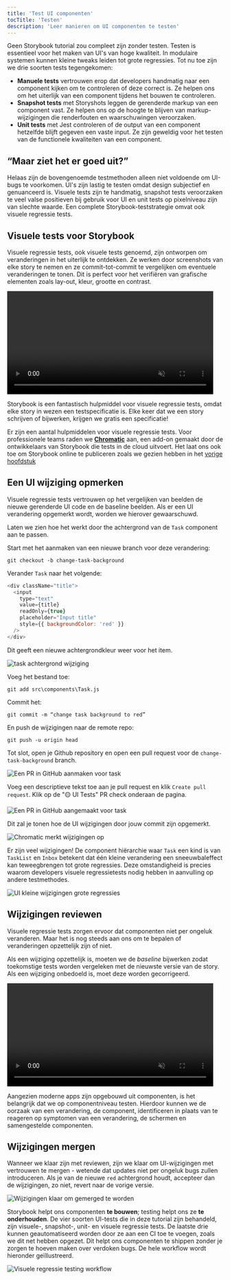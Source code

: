 ```yaml
---
title: 'Test UI componenten'
tocTitle: 'Testen'
description: 'Leer manieren om UI componenten te testen'
---
```


Geen Storybook tutorial zou compleet zijn zonder testen. Testen is essentieel voor het maken van UI's van hoge kwaliteit. In modulaire systemen kunnen kleine tweaks leiden tot grote regressies. Tot nu toe zijn we drie soorten tests tegengekomen:

- **Manuele tests** vertrouwen erop dat developers handmatig naar een component kijken om te controleren of deze correct is. Ze helpen ons om het uiterlijk van een component tijdens het bouwen te controleren.
- **Snapshot tests** met Storyshots leggen de gerenderde markup van een component vast. Ze helpen ons op de hoogte te blijven van markup-wijzigingen die renderfouten en waarschuwingen veroorzaken.
- **Unit tests** met Jest controleren of de output van een component hetzelfde blijft gegeven een vaste input. Ze zijn geweldig voor het testen van de functionele kwaliteiten van een component.

## “Maar ziet het er goed uit?”

Helaas zijn de bovengenoemde testmethoden alleen niet voldoende om UI-bugs te voorkomen. UI's zijn lastig te testen omdat design subjectief en genuanceerd is. Visuele tests zijn te handmatig, snapshot tests veroorzaken te veel valse positieven bij gebruik voor UI en unit tests op pixelniveau zijn van slechte waarde. Een complete Storybook-teststrategie omvat ook visuele regressie tests.

## Visuele tests voor Storybook

Visuele regressie tests, ook visuele tests genoemd, zijn ontworpen om veranderingen in het uiterlijk te ontdekken. Ze werken door screenshots van elke story te nemen en ze commit-tot-commit te vergelijken om eventuele veranderingen te tonen. Dit is perfect voor het verifiëren van grafische elementen zoals lay-out, kleur, grootte en contrast.

<video autoPlay muted playsInline loop style="width:480px; margin: 0 auto;">
  <source
    src="/intro-to-storybook/visual-regression-testing.mp4"
    type="video/mp4"
  />
</video>

Storybook is een fantastisch hulpmiddel voor visuele regressie tests, omdat elke story in wezen een testspecificatie is. Elke keer dat we een story schrijven of bijwerken, krijgen we gratis een specificatie!

Er zijn een aantal hulpmiddelen voor visuele regressie tests. Voor professionele teams raden we [**Chromatic**](https://www.chromatic.com/?utm_source=storybook_website&utm_medium=link&utm_campaign=storybook) aan, een add-on gemaakt door de ontwikkelaars van Storybook die tests in de cloud uitvoert. Het laat ons ook toe om Storybook online te publiceren zoals we gezien hebben in het [vorige hoofdstuk](/intro-to-storybook/react/nl/deploy/)

## Een UI wijziging opmerken

Visuele regressie tests vertrouwen op het vergelijken van beelden de nieuwe gerenderde UI code en de baseline beelden. Als er een UI verandering opgemerkt wordt, worden we hierover gewaarschuwd.

Laten we zien hoe het werkt door the achtergrond van de `Task` component aan te passen.

Start met het aanmaken van een nieuwe branch voor deze verandering:

```shell
git checkout -b change-task-background
```

Verander `Task` naar het volgende:

```js:title=src/components/Task.js
<div className="title">
  <input
    type="text"
    value={title}
    readOnly={true}
    placeholder="Input title"
    style={{ backgroundColor: 'red' }}
  />
</div>
```

Dit geeft een nieuwe achtergrondkleur weer voor het item.

![task achtergrond wijziging](/intro-to-storybook/chromatic-task-change.png)

Voeg het bestand toe:

```shell
git add src\components\Task.js
```

Commit het:

```shell
git commit -m “change task background to red”
```

En push de wijzigingen naar de remote repo:

```shell
git push -u origin head
```

Tot slot, open je Github repository en open een pull request voor de `change-task-background` branch.

![Een PR in GitHub aanmaken voor task](/github/pull-request-background.png)

Voeg een descriptieve tekst toe aan je pull request en klik `Create pull request`. Klik op de "🟡 UI Tests" PR check onderaan de pagina.

![Een PR in GitHub aangemaakt voor task](/github/pull-request-background-ok.png)

Dit zal je tonen hoe de UI wijzigingen door jouw commit zijn opgemerkt.

![Chromatic merkt wijzigingen op](/intro-to-storybook/chromatic-catch-changes.png)

Er zijn veel wijzigingen! De component hiërarchie waar `Task` een kind is van `TaskList` en `Inbox` betekent dat één kleine verandering een sneeuwbaleffect kan teweegbrengen tot grote regressies. Deze omstandigheid is precies waarom developers visuele regressietests nodig hebben in aanvulling op andere testmethodes.

![UI kleine wijzigingen grote regressies](/intro-to-storybook/minor-major-regressions.gif)

## Wijzigingen reviewen

Visuele regressie tests zorgen ervoor dat componenten niet per ongeluk veranderen. Maar het is nog steeds aan ons om te bepalen of veranderingen opzettelijk zijn of niet.

Als een wijziging opzettelijk is, moeten we de _baseline_ bijwerken zodat toekomstige tests worden vergeleken met de nieuwste versie van de story. Als een wijziging onbedoeld is, moet deze worden gecorrigeerd.

<video autoPlay muted playsInline loop style="width:480px; margin: 0 auto;">
  <source
    src="/intro-to-storybook/website-workflow-review-merge-optimized.mp4"
    type="video/mp4"
  />
</video>

Aangezien moderne apps zijn opgebouwd uit componenten, is het belangrijk dat we op componentniveau testen. Hierdoor kunnen we de oorzaak van een verandering, de component, identificeren in plaats van te reageren op symptomen van een verandering, de schermen en samengestelde componenten.

## Wijzigingen mergen

Wanneer we klaar zijn met reviewen, zijn we klaar om UI-wijzigingen met vertrouwen te mergen - wetende dat updates niet per ongeluk bugs zullen introduceren. Als je van de nieuwe `red` achtergrond houdt, accepteer dan de wijzigingen, zo niet, revert naar de vorige versie.

![Wijzigingen klaar om gemerged te worden](/intro-to-storybook/chromatic-review-finished.png)

Storybook helpt ons componenten **te bouwen**; testing helpt ons ze **te onderhouden**. De vier soorten UI-tests die in deze tutorial zijn behandeld, zijn visuele-, snapshot-, unit- en visuele regressie tests. De laatste drie kunnen geautomatiseerd worden door ze aan een CI toe te voegen, zoals we dit net hebben opgezet. Dit helpt ons componenten te shippen zonder je zorgen te hoeven maken over verdoken bugs. De hele workflow wordt hieronder geïllustreerd.

![Visuele regressie testing workflow](/intro-to-storybook/cdd-review-workflow.png)
